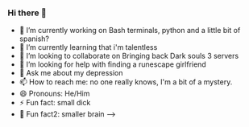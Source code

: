 ### Hi there 👋
- 🔭 I’m currently working on Bash terminals, python and a little bit of spanish?
- 🌱 I’m currently learning that i'm talentless
- 👯 I’m looking to collaborate on Bringing back Dark souls 3 servers
- 🤔 I’m looking for help with finding a runescape girlfriend
- 💬 Ask me about my depression
- 📫 How to reach me: no one really knows, I'm a bit of a mystery.
- 😄 Pronouns: He/Him
- ⚡ Fun fact: small dick
- 🖤 Fun fact2: smaller brain
-->
